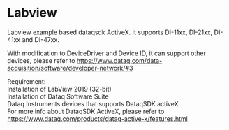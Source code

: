 # Labview
Labview example based dataqsdk ActiveX. It supports DI-11xx, DI-21xx, DI-41xx and DI-47xx. 

With modification to DeviceDriver and Device ID, it can support other devices, please refer to https://www.dataq.com/data-acquisition/software/developer-network/#3

Requirement:<br/>
Installation of LabView 2019 (32-bit)<br/>
Installation of Dataq Software Suite<br/>
Dataq Instruments devices that supports DataqSDK activeX<br/> 
For more info about DataqSDK ActiveX, please refer to https://www.dataq.com/products/dataq-active-x/features.html
